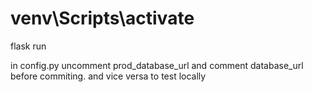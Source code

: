 # venv\Scripts\activate
flask run

in config.py uncomment prod_database_url and comment database_url before commiting. and vice versa to test locally
